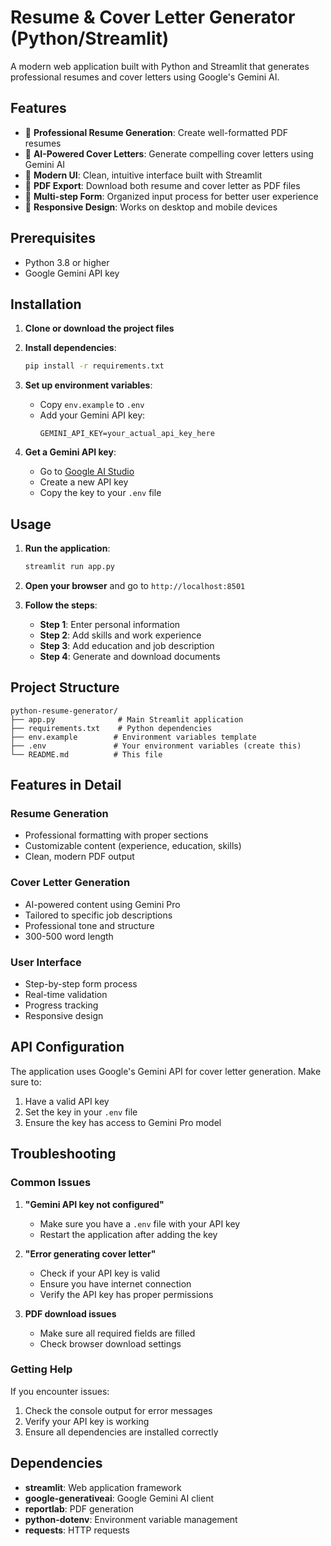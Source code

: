 # Resume & Cover Letter Generator (Python/Streamlit)

A modern web application built with Python and Streamlit that generates professional resumes and cover letters using Google's Gemini AI.

## Features

- 📝 **Professional Resume Generation**: Create well-formatted PDF resumes
- 💼 **AI-Powered Cover Letters**: Generate compelling cover letters using Gemini AI
- 🎨 **Modern UI**: Clean, intuitive interface built with Streamlit
- 📄 **PDF Export**: Download both resume and cover letter as PDF files
- 🔄 **Multi-step Form**: Organized input process for better user experience
- 📱 **Responsive Design**: Works on desktop and mobile devices

## Prerequisites

- Python 3.8 or higher
- Google Gemini API key

## Installation

1. **Clone or download the project files**

2. **Install dependencies**:
   ```bash
   pip install -r requirements.txt
   ```

3. **Set up environment variables**:
   - Copy `env.example` to `.env`
   - Add your Gemini API key:
     ```
     GEMINI_API_KEY=your_actual_api_key_here
     ```

4. **Get a Gemini API key**:
   - Go to [Google AI Studio](https://makersuite.google.com/app/apikey)
   - Create a new API key
   - Copy the key to your `.env` file

## Usage

1. **Run the application**:
   ```bash
   streamlit run app.py
   ```

2. **Open your browser** and go to `http://localhost:8501`

3. **Follow the steps**:
   - **Step 1**: Enter personal information
   - **Step 2**: Add skills and work experience
   - **Step 3**: Add education and job description
   - **Step 4**: Generate and download documents

## Project Structure

```
python-resume-generator/
├── app.py              # Main Streamlit application
├── requirements.txt    # Python dependencies
├── env.example        # Environment variables template
├── .env               # Your environment variables (create this)
└── README.md          # This file
```

## Features in Detail

### Resume Generation
- Professional formatting with proper sections
- Customizable content (experience, education, skills)
- Clean, modern PDF output

### Cover Letter Generation
- AI-powered content using Gemini Pro
- Tailored to specific job descriptions
- Professional tone and structure
- 300-500 word length

### User Interface
- Step-by-step form process
- Real-time validation
- Progress tracking
- Responsive design

## API Configuration

The application uses Google's Gemini API for cover letter generation. Make sure to:

1. Have a valid API key
2. Set the key in your `.env` file
3. Ensure the key has access to Gemini Pro model

## Troubleshooting

### Common Issues

1. **"Gemini API key not configured"**
   - Make sure you have a `.env` file with your API key
   - Restart the application after adding the key

2. **"Error generating cover letter"**
   - Check if your API key is valid
   - Ensure you have internet connection
   - Verify the API key has proper permissions

3. **PDF download issues**
   - Make sure all required fields are filled
   - Check browser download settings

### Getting Help

If you encounter issues:
1. Check the console output for error messages
2. Verify your API key is working
3. Ensure all dependencies are installed correctly

## Dependencies

- **streamlit**: Web application framework
- **google-generativeai**: Google Gemini AI client
- **reportlab**: PDF generation
- **python-dotenv**: Environment variable management
- **requests**: HTTP requests
